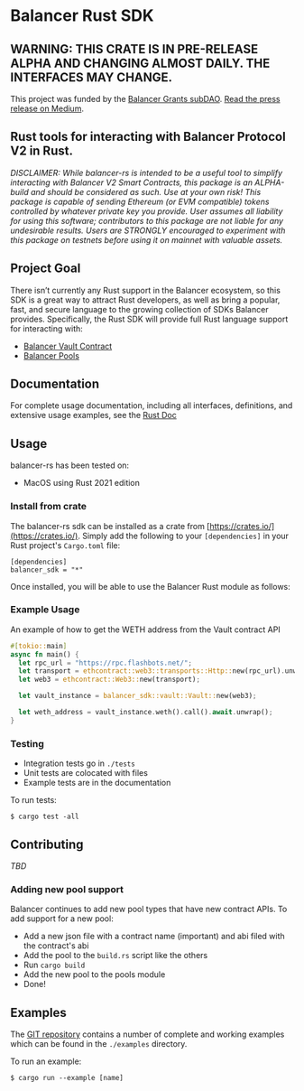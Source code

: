 # Balancer Rust SDK

## WARNING: THIS CRATE IS IN PRE-RELEASE ALPHA AND CHANGING ALMOST DAILY. THE INTERFACES MAY CHANGE.

This project was funded by the [Balancer Grants subDAO](http://grants.balancer.community/). [Read the press release on Medium](https://medium.com/@BalancerGrants/balancer-is-adding-rust-support-c28bdc1305e6).

## Rust tools for interacting with Balancer Protocol V2 in Rust.

_DISCLAIMER: While balancer-rs is intended to be a useful tool to simplify interacting with Balancer V2 Smart Contracts, this package is an ALPHA-build and should be considered as such. Use at your own risk! This package is capable of sending Ethereum (or EVM compatible) tokens controlled by whatever private key you provide. User assumes all liability for using this software; contributors to this package are not liable for any undesirable results. Users are STRONGLY encouraged to experiment with this package on testnets before using it on mainnet with valuable assets._

## Project Goal

There isn’t currently any Rust support in the Balancer ecosystem, so this SDK is a great way to attract Rust developers, as well as bring a popular, fast, and secure language to the growing collection of SDKs Balancer provides. Specifically, the Rust SDK will provide full Rust language support for interacting with:

- [Balancer Vault Contract](https://dev.balancer.fi/references/contracts/apis/the-vault)
- [Balancer Pools](https://dev.balancer.fi/references/contracts/apis/pools)

## Documentation

For complete usage documentation, including all interfaces, definitions, and extensive usage examples, see the [Rust Doc](https://docs.rs/crate/balancer_sdk)

## Usage

balancer-rs has been tested on:

- MacOS using Rust 2021 edition
<!-- - Linux using Python 3.9-dev
- Windows using Python 3.9.5 -->

### Install from crate

The balancer-rs sdk can be installed as a crate from [https://crates.io/](https://crates.io/). Simply add the following to your `[dependencies]` in your Rust project's `Cargo.toml` file:

```doc
[dependencies]
balancer_sdk = "*"
```

Once installed, you will be able to use the Balancer Rust module as follows:

### Example Usage

An example of how to get the WETH address from the Vault contract API

```rust no_compile
#[tokio::main]
async fn main() {
  let rpc_url = "https://rpc.flashbots.net/";
  let transport = ethcontract::web3::transports::Http::new(rpc_url).unwrap();
  let web3 = ethcontract::Web3::new(transport);

  let vault_instance = balancer_sdk::vault::Vault::new(web3);

  let weth_address = vault_instance.weth().call().await.unwrap();
}
```

### Testing

- Integration tests go in `./tests`
- Unit tests are colocated with files
- Example tests are in the documentation

To run tests:

```console
$ cargo test -all
```

## Contributing

_TBD_

### Adding new pool support

Balancer continues to add new pool types that have new contract APIs. To add support for a new pool:

- Add a new json file with a contract name (important) and abi filed with the contract's abi
- Add the pool to the `build.rs` script like the others
- Run `cargo build`
- Add the new pool to the pools module
- Done!

## Examples

The [GIT repository](https://github.com/drewdrewthis/balancer-sdk/tree/develop/balancer-rs) contains a number of complete and working examples which can be found in the `./examples` directory.

To run an example:

```console
$ cargo run --example [name]
```
